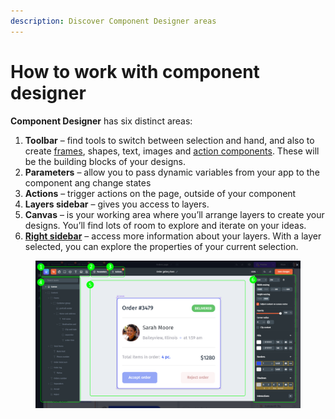 ```yaml
---
description: Discover Component Designer areas
---
```


# How to work with component designer

**Component Designer** has six distinct areas:&#x20;

1. **Toolbar** – find tools to switch between selection and hand, and also to create [frames](frames-and-groups.md), shapes, text, images and [action components](action-components.md). These will be the building blocks of your designs.
2. **Parameters** – allow you to pass dynamic variables from your app to the component ang change states
3. **Actions** – trigger actions on the page, outside of your component
4. **Layers sidebar** – gives you access to layers.
5. **Canvas** – is your working area where you’ll arrange layers to create your designs. You’ll find lots of room to explore and iterate on your ideas.
6. [**Right sidebar**](right-sidebar/) – access more information about your layers. With a layer selected, you can explore the properties of your current selection.

<figure><img src="../.gitbook/assets/image (950).png" alt=""><figcaption></figcaption></figure>
